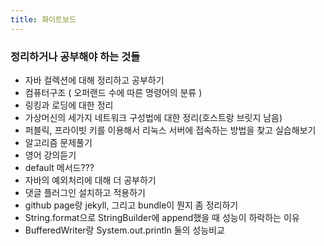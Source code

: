 ```yaml
---
title: 화이트보드
---
```


### 정리하거나 공부해야 하는 것들

* 자바 컬렉션에 대해 정리하고 공부하기
* 컴퓨터구조 ( 오퍼랜드 수에 따른 명령어의 분류 )
* 링킹과 로딩에 대한 정리
* 가상머신의 세가지 네트워크 구성법에 대한 정리(호스트랑 브릿지 남음)
* 퍼블릭, 프라이빗 키를 이용해서 리눅스 서버에 접속하는 방법을 찾고 실습해보기
* 알고리즘 문제풀기
* 영어 강의듣기
* default 메서드???
* 자바의 예외처리에 대해 더 공부하기
* 댓글 플러그인 설치하고 적용하기
* github page랑 jekyll, 그리고 bundle이 뭔지 좀 정리하기
* String.format으로 StringBuilder에 append했을 때 성능이 하락하는 이유
* BufferedWriter랑 System.out.println 둘의 성능비교